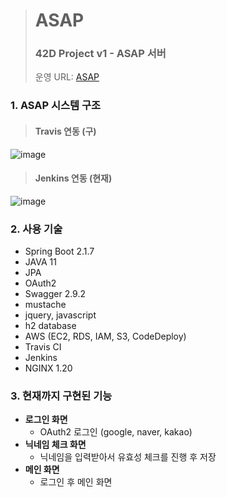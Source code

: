 > # ASAP
> ### 42D Project v1 - ASAP 서버
> 운영 URL: [ASAP](http://ec2-52-78-162-180.ap-northeast-2.compute.amazonaws.com)

### 1. ASAP 시스템 구조
> #### Travis 연동 (구)
![image](https://user-images.githubusercontent.com/12378642/194440433-f72b1a77-d639-494a-a2fb-4fffffa5ddf2.png)
> #### Jenkins 연동 (현재)
![image](https://user-images.githubusercontent.com/12378642/202331682-87ce8baf-0fbc-4cd1-a213-99f910e97d5c.png)

### 2. 사용 기술
  * Spring Boot 2.1.7
  * JAVA 11
  * JPA
  * OAuth2
  * Swagger 2.9.2
  * mustache
  * jquery, javascript
  * h2 database
  * AWS (EC2, RDS, IAM, S3, CodeDeploy)
  * Travis CI
  * Jenkins
  * NGINX 1.20

### 3. 현재까지 구현된 기능
* **로그인 화면**
    * OAuth2 로그인 (google, naver, kakao)
* **닉네임 체크 화면**
    * 닉네임을 입력받아서 유효성 체크를 진행 후 저장
* **메인 화면**
    * 로그인 후 메인 화면
